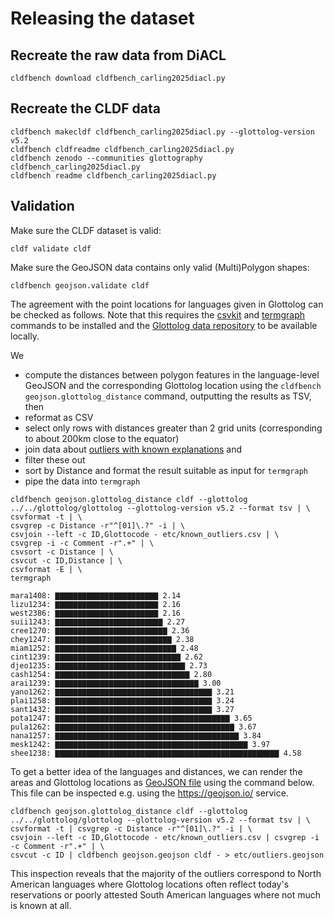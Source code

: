# Releasing the dataset

## Recreate the raw data from DiACL

```shell
cldfbench download cldfbench_carling2025diacl.py
```


## Recreate the CLDF data

```shell
cldfbench makecldf cldfbench_carling2025diacl.py --glottolog-version v5.2
cldfbench cldfreadme cldfbench_carling2025diacl.py
cldfbench zenodo --communities glottography cldfbench_carling2025diacl.py
cldfbench readme cldfbench_carling2025diacl.py
```

## Validation

Make sure the CLDF dataset is valid:

```shell
cldf validate cldf
```

Make sure the GeoJSON data contains only valid (Multi)Polygon shapes:

```shell
cldfbench geojson.validate cldf
```

The agreement with the point locations for languages given in Glottolog can be checked as follows.
Note that this requires the [csvkit](https://csvkit.readthedocs.io/en/latest/index.html) and
[termgraph](https://github.com/mkaz/termgraph) commands to be installed and the 
[Glottolog data repository](https://github.com/glottolog/glottolog) to be available locally.

We 
- compute the distances between polygon features in the language-level GeoJSON and the corresponding
  Glottolog location using the `cldfbench geojson.glottolog_distance` command, outputting the results
  as TSV, then
- reformat as CSV
- select only rows with distances greater than 2 grid units (corresponding to about 200km close to 
  the equator)
- join data about [outliers with known explanations](etc/known_outliers.csv) and
- filter these out
- sort by Distance and format the result suitable as input for `termgraph`
- pipe the data into `termgraph`

```shell
cldfbench geojson.glottolog_distance cldf --glottolog ../../glottolog/glottolog --glottolog-version v5.2 --format tsv | \
csvformat -t | \
csvgrep -c Distance -r"^[01]\.?" -i | \
csvjoin --left -c ID,Glottocode - etc/known_outliers.csv | \
csvgrep -i -c Comment -r".+" | \
csvsort -c Distance | \
csvcut -c ID,Distance | \
csvformat -E | \
termgraph
```

```
mara1408: ▇▇▇▇▇▇▇▇▇▇▇▇▇▇▇▇▇▇▇▇▇▇▇ 2.14 
lizu1234: ▇▇▇▇▇▇▇▇▇▇▇▇▇▇▇▇▇▇▇▇▇▇▇ 2.16 
west2386: ▇▇▇▇▇▇▇▇▇▇▇▇▇▇▇▇▇▇▇▇▇▇▇ 2.16 
suii1243: ▇▇▇▇▇▇▇▇▇▇▇▇▇▇▇▇▇▇▇▇▇▇▇▇ 2.27 
cree1270: ▇▇▇▇▇▇▇▇▇▇▇▇▇▇▇▇▇▇▇▇▇▇▇▇▇ 2.36 
chey1247: ▇▇▇▇▇▇▇▇▇▇▇▇▇▇▇▇▇▇▇▇▇▇▇▇▇▇ 2.38 
miam1252: ▇▇▇▇▇▇▇▇▇▇▇▇▇▇▇▇▇▇▇▇▇▇▇▇▇▇▇ 2.48 
cint1239: ▇▇▇▇▇▇▇▇▇▇▇▇▇▇▇▇▇▇▇▇▇▇▇▇▇▇▇▇ 2.62 
djeo1235: ▇▇▇▇▇▇▇▇▇▇▇▇▇▇▇▇▇▇▇▇▇▇▇▇▇▇▇▇▇ 2.73 
cash1254: ▇▇▇▇▇▇▇▇▇▇▇▇▇▇▇▇▇▇▇▇▇▇▇▇▇▇▇▇▇▇ 2.80 
arai1239: ▇▇▇▇▇▇▇▇▇▇▇▇▇▇▇▇▇▇▇▇▇▇▇▇▇▇▇▇▇▇▇▇ 3.00 
yano1262: ▇▇▇▇▇▇▇▇▇▇▇▇▇▇▇▇▇▇▇▇▇▇▇▇▇▇▇▇▇▇▇▇▇▇▇ 3.21 
plai1258: ▇▇▇▇▇▇▇▇▇▇▇▇▇▇▇▇▇▇▇▇▇▇▇▇▇▇▇▇▇▇▇▇▇▇▇ 3.24 
sant1432: ▇▇▇▇▇▇▇▇▇▇▇▇▇▇▇▇▇▇▇▇▇▇▇▇▇▇▇▇▇▇▇▇▇▇▇ 3.27 
pota1247: ▇▇▇▇▇▇▇▇▇▇▇▇▇▇▇▇▇▇▇▇▇▇▇▇▇▇▇▇▇▇▇▇▇▇▇▇▇▇▇ 3.65 
pula1262: ▇▇▇▇▇▇▇▇▇▇▇▇▇▇▇▇▇▇▇▇▇▇▇▇▇▇▇▇▇▇▇▇▇▇▇▇▇▇▇▇ 3.67 
nana1257: ▇▇▇▇▇▇▇▇▇▇▇▇▇▇▇▇▇▇▇▇▇▇▇▇▇▇▇▇▇▇▇▇▇▇▇▇▇▇▇▇▇ 3.84 
mesk1242: ▇▇▇▇▇▇▇▇▇▇▇▇▇▇▇▇▇▇▇▇▇▇▇▇▇▇▇▇▇▇▇▇▇▇▇▇▇▇▇▇▇▇▇ 3.97 
shee1238: ▇▇▇▇▇▇▇▇▇▇▇▇▇▇▇▇▇▇▇▇▇▇▇▇▇▇▇▇▇▇▇▇▇▇▇▇▇▇▇▇▇▇▇▇▇▇▇▇▇▇ 4.58 
```

To get a better idea of the languages and distances, we can render the areas and Glottolog locations
as [GeoJSON file](etc/outliers.geojson) using the command below. This file can be inspected e.g. 
using the https://geojson.io/ service.

```shell
cldfbench geojson.glottolog_distance cldf --glottolog ../../glottolog/glottolog --glottolog-version v5.2 --format tsv | \
csvformat -t | csvgrep -c Distance -r"^[01]\.?" -i | \
csvjoin --left -c ID,Glottocode - etc/known_outliers.csv | csvgrep -i -c Comment -r".+" | \
csvcut -c ID | cldfbench geojson.geojson cldf - > etc/outliers.geojson
```

This inspection reveals that the majority of the outliers correspond to North American languages where
Glottolog locations often reflect today's reservations or poorly attested South American languages
where not much is known at all.
